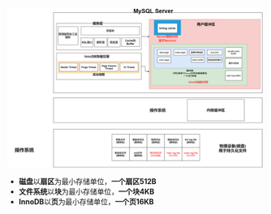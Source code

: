 ![InnoDB整体架构.drawio](picture/InnoDB整体架构.drawio.png)



- **磁盘**以**扇区**为最小存储单位，**一个扇区512B**
- **文件系统**以**块**为最小存储单位，**一个块4KB**
- **InnoDB**以**页**为最小存储单位，**一个页16KB**